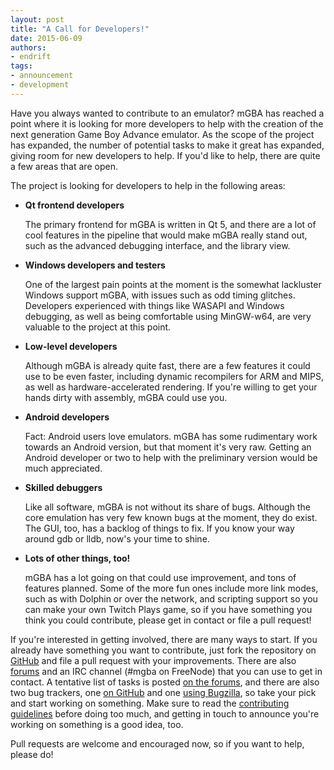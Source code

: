 ```yaml
---
layout: post
title: "A Call for Developers!"
date: 2015-06-09
authors:
- endrift
tags:
- announcement
- development
---
```

Have you always wanted to contribute to an emulator? mGBA has reached a point where it is looking for more developers to help with the creation of the next generation Game Boy Advance emulator. As the scope of the project has expanded, the number of potential tasks to make it great has expanded, giving room for new developers to help. If you'd like to help, there are quite a few areas that are open.<!--more-->

The project is looking for developers to help in the following areas:

 - **Qt frontend developers**

   The primary frontend for mGBA is written in Qt 5, and there are a lot of cool features in the pipeline that would make mGBA really stand out, such as the advanced debugging interface, and the library view.

 - **Windows developers and testers**

   One of the largest pain points at the moment is the somewhat lackluster Windows support mGBA, with issues such as odd timing glitches. Developers experienced with things like WASAPI and Windows debugging, as well as being comfortable using MinGW-w64, are very valuable to the project at this point.

 - **Low-level developers**

   Although mGBA is already quite fast, there are a few features it could use to be even faster, including dynamic recompilers for ARM and MIPS, as well as hardware-accelerated rendering. If you're willing to get your hands dirty with assembly, mGBA could use you.

 - **Android developers**

   Fact: Android users love emulators. mGBA has some rudimentary work towards an Android version, but that moment it's very raw. Getting an Android developer or two to help with the preliminary version would be much appreciated.
 
 - **Skilled debuggers**

   Like all software, mGBA is not without its share of bugs. Although the core emulation has very few known bugs at the moment, they do exist. The GUI, too, has a backlog of things to fix. If you know your way around gdb or lldb, now's your time to shine.

 - **Lots of other things, too!**

   mGBA has a lot going on that could use improvement, and tons of features planned. Some of the more fun ones include more link modes, such as with Dolphin or over the network, and scripting support so you can make your own Twitch Plays game, so if you have something you think you could contribute, please get in contact or file a pull request!

If you're interested in getting involved, there are many ways to start. If you already have something you want to contribute, just fork the repository on [GitHub](https://github.com/mgba-emu/mgba/) and file a pull request with your improvements. There are also [forums](https://forums.mgba.io/) and an IRC channel (#mgba on FreeNode) that you can use to get in contact. A tentative list of tasks is posted [on the forums](https://forums.mgba.io/showthread.php?tid=3), and there are also two bug trackers, one [on GitHub](http://mgba.io/i/) and one [using Bugzilla](http://mgba.io/b/), so take your pick and start working on something. Make sure to read the [contributing guidelines](https://github.com/mgba-emu/mgba/blob/master/CONTRIBUTING.md) before doing too much, and getting in touch to announce you're working on something is a good idea, too.

Pull requests are welcome and encouraged now, so if you want to help, please do!

